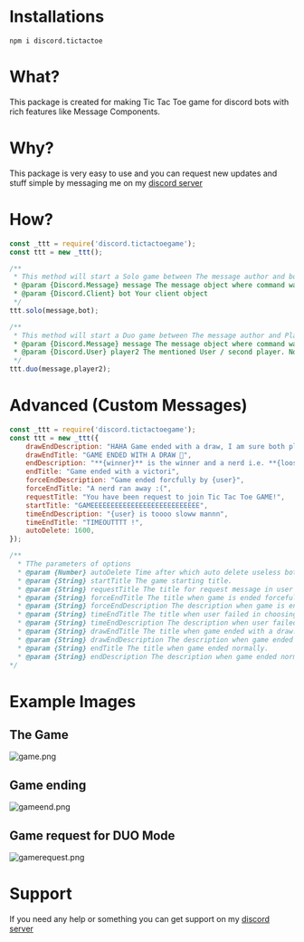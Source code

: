 # Installations
```
npm i discord.tictactoe
```

# What?
This package is created for making Tic Tac Toe game for discord bots with rich features like Message Components.

# Why?
This package is very easy to use and you can request new updates and stuff simple by messaging me on my [discord server](https://discord.gg/XYnMTQNTFh)

# How?
```js
const _ttt = require('discord.tictactoegame');
const ttt = new _ttt();

/**
 * This method will start a Solo game between The message author and bot, everyhting is automatic <3
 * @param {Discord.Message} message The message object where command was used
 * @param {Discord.Client} bot Your client object
 */
ttt.solo(message,bot);

/**
 * This method will start a Duo game between The message author and Player 2, everyhting is automatic <3
 * @param {Discord.Message} message The message object where command was used
 * @param {Discord.User} player2 The mentioned User / second player. Note it should be a discord user Object not guild member object
 */
ttt.duo(message,player2);
```

# Advanced (Custom Messages)
```js
const _ttt = require('discord.tictactoegame');
const ttt = new _ttt({
    drawEndDescription: "HAHA Game ended with a draw, I am sure both player are nerds.",
    drawEndTitle: "GAME ENDED WITH A DRAW 🦕",
    endDescription: "**{winner}** is the winner and a nerd i.e. **{looser}** is the looser",
    endTitle: "Game ended with a victori",
    forceEndDescription: "Game ended forcfully by {user}",
    forceEndTitle: "A nerd ran away :(",
    requestTitle: "You have been request to join Tic Tac Toe GAME!",
    startTitle: "GAMEEEEEEEEEEEEEEEEEEEEEEEEEEE",
    timeEndDescription: "{user} is toooo sloww mannn",
    timeEndTitle: "TIMEOUTTTT !",
    autoDelete: 1600,
});

/**
  * TThe parameters of options
  * @param {Number} autoDelete Time after which auto delete useless bot messages.
  * @param {String} startTitle The game starting title.
  * @param {String} requestTitle The title for request message in user DM.
  * @param {String} forceEndTitle The title when game is ended forcefully
  * @param {String} forceEndDescription The description when game is ended forcefully
  * @param {String} timeEndTitle The title when user failed in choosing their move.
  * @param {String} timeEndDescription The description when user failed in choosing their move.
  * @param {String} drawEndTitle The title when game ended with a draw.
  * @param {String} drawEndDescription The description when game ended with a draw.
  * @param {String} endTitle The title when game ended normally.
  * @param {String} endDescription The description when game ended normally.
*/
```

# Example Images
## The Game
![game.png](https://cdn.discordapp.com/attachments/880732844220100608/880732951573331988/unknown.png)

## Game ending
![gameend.png](https://cdn.discordapp.com/attachments/880732844220100608/880732852541612062/unknown.png)

## Game request for DUO Mode
![gamerequest.png](https://cdn.discordapp.com/attachments/880732844220100608/880733096352288808/unknown.png)

# Support
If you need any help or something you can get support on my [discord server](https://discord.gg/XYnMTQNTFh)